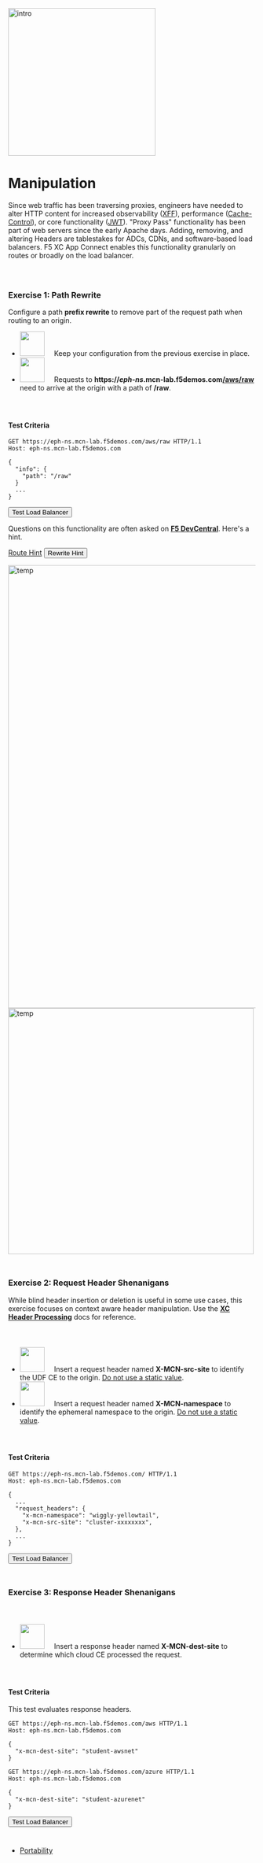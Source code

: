 <div href="/" class="d-flex align-items-center pb-3 mb-3 link-dark text-decoration-none">
    <img src="/static/manip.png" width="300px" height="auto" alt="intro">
</div>

# **Manipulation**

<div href="/" class="d-flex align-items-center pb-3 mb-3 link-dark text-decoration-none border-bottom"></div>

Since web traffic has been traversing proxies, engineers have needed to alter HTTP content for increased observability (<a href="https://developer.mozilla.org/en-US/docs/Web/HTTP/Headers/X-Forwarded-For">XFF</a>), performance (<a href="https://developer.mozilla.org/en-US/docs/Web/HTTP/Headers/Cache-Control">Cache-Control</a>), or core functionality (<a href="https://en.wikipedia.org/wiki/JSON_Web_Token">JWT</a>).
"Proxy Pass" functionality has been part of web servers since the early Apache days.
Adding, removing, and altering Headers are tablestakes for ADCs, CDNs, and software-based load balancers.
F5 XC App Connect enables this functionality granularly on routes or broadly on the load balancer.

<div style="height:25px"></div>

### **Exercise 1: Path Rewrite**

Configure a path <strong>prefix rewrite</strong> to remove part of the request path when routing to an origin.

<ul class="list-group">
  <li class="list-group-item">
  <img src="/static/lb-icon.png" width="auto" height="50px"> &nbsp; &nbsp;
  Keep your configuration from the previous exercise in place. 
  </li>
  <li class="list-group-item">
  <img src="/static/route-icon.png" width="auto" height="50px"> &nbsp; &nbsp;
  Requests to <strong>https://<i>eph-ns</i>.mcn-lab.f5demos.com<u>/aws/raw</u></strong> need to arrive at the origin with a path of <strong>/raw</strong></u>.
  </li>
</ul>

<div style="height:25px"></div>

#### **Test Criteria**

```http
GET https://eph-ns.mcn-lab.f5demos.com/aws/raw HTTP/1.1
Host: eph-ns.mcn-lab.f5demos.com

{
  "info": {
    "path": "/raw"
  }
  ...
}
```

<div class="left-aligned-button-container">
    <button id="requestBtn1" class="btn btn-primary">Test Load Balancer</button>
</div>
<div id="result1" class="mt-3"></div>
<script>
document.getElementById('requestBtn1').addEventListener('click', () => {
    makeHttpRequest('requestBtn1', '/_manip1', 'result1');
});
</script>

Questions on this functionality are often asked on <strong><a href="https://community.f5.com/" target="_blank">F5 DevCentral</a></strong>. Here's a hint. 

<div id="hints">
<p>
  <a class="btn btn-primary" data-bs-toggle="collapse" href="#multiCollapseExample1" role="button" aria-expanded="false" aria-controls="multiCollapseExample1">Route Hint</a>
  <button class="btn btn-primary" type="button" data-bs-toggle="collapse" data-bs-target="#multiCollapseExample2" aria-expanded="false" aria-controls="multiCollapseExample2">Rewrite Hint</button>
</p>
<div class="row">
      <div class="collapse multi-collapse" id="multiCollapseExample1" data-bs-parent="#hints">
      <img src="/static/rewrite1.png" width="900px" height="auto" alt="temp">
    </div>
  <div class="collapse multi-collapse" id="multiCollapseExample2" data-bs-parent="#hints">
    <div class="">
      <img src="/static/rewrite2.png" width="500px" height="auto" alt="temp">
    </div>
  </div>
</div>
</div>

<div style="height:25px"></div>

### **Exercise 2: Request Header Shenanigans**

While blind header insertion or deletion is useful in some use cases, this exercise focuses on context aware header manipulation. 
Use the <strong><a href="https://docs.cloud.f5.com/docs/how-to/advanced-security/configure-http-header-processing" target="_blank">XC Header Processing</a></strong> docs for reference. 

<div style="height:25px"></div>

<ul class="list-group">
  <li class="list-group-item">
  <img src="/static/lb-icon.png" width="auto" height="50px"> &nbsp; &nbsp;
  Insert a request header named <strong>X-MCN-src-site</strong> to identify the UDF CE to the origin. <u>Do not use a static value</u>. 
  </li>
  <li class="list-group-item">
  <img src="/static/lb-icon.png" width="auto" height="50px"> &nbsp; &nbsp;
  Insert a request header named <strong>X-MCN-namespace</strong> to identify the ephemeral namespace to the origin. <u>Do not use a static value</u>. 
  </li>
</ul>

<div style="height:25px"></div>

#### **Test Criteria**

```http
GET https://eph-ns.mcn-lab.f5demos.com/ HTTP/1.1
Host: eph-ns.mcn-lab.f5demos.com

{
  ...
  "request_headers": {
    "x-mcn-namespace": "wiggly-yellowtail",
    "x-mcn-src-site": "cluster-xxxxxxxx",
  },
  ...
}
```

<div class="left-aligned-button-container">
    <button id="requestBtn2" class="btn btn-primary">Test Load Balancer</button>
</div>
<div id="result2" class="mt-3"></div>
<script>
document.getElementById('requestBtn2').addEventListener('click', () => {
    makeHttpRequest('requestBtn2', '/_manip2', 'result2');
});
</script>

<div style="height:25px"></div>

### **Exercise 3: Response Header Shenanigans**

<div style="height:25px"></div>

<ul class="list-group">
  <li class="list-group-item">
  <img src="/static/lb-icon.png" width="auto" height="50px"> &nbsp; &nbsp;
  Insert a response header named <strong>X-MCN-dest-site</strong> to determine which cloud CE processed the request. 
  </li>
</ul>

<div style="height:25px"></div>

#### **Test Criteria**

<div class="alert alert-secondary" role="alert">
  This test evaluates response headers.
</div>

```http
GET https://eph-ns.mcn-lab.f5demos.com/aws HTTP/1.1
Host: eph-ns.mcn-lab.f5demos.com

{
  "x-mcn-dest-site": "student-awsnet"
}
```

```http
GET https://eph-ns.mcn-lab.f5demos.com/azure HTTP/1.1
Host: eph-ns.mcn-lab.f5demos.com

{
  "x-mcn-dest-site": "student-azurenet"
}
```

<div class="left-aligned-button-container">
    <button id="requestBtn3" class="btn btn-primary">Test Load Balancer</button>
</div>
<div id="result3" class="mt-3"></div>
<script>
document.getElementById('requestBtn3').addEventListener('click', () => {
    makeHttpRequest('requestBtn3', '/_manip3', 'result3');
});
</script>


<div  style="height:25px" class="d-flex align-items-center pb-3 mb-3 link-dark text-decoration-none border-bottom"></div>

<nav aria-label="labapp nav">
    <ul class="pagination justify-content-end">
      <li class="page-item">
        <a class="page-link" href="/portability">Portability <i class="bi bi-arrow-right-circle-fill"></i></a>
      </li>
    </ul>
  </nav>

